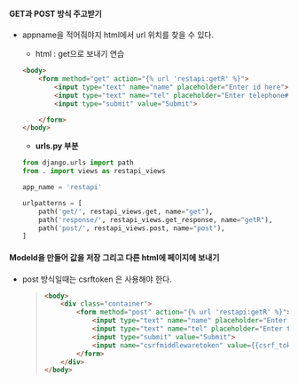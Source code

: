 #### GET과 POST 방식 주고받기

 -  appname을 적어줘야지 html에서 url  위치를 찾을 수 있다.

     - html : get으로 보내기 연습

    ~~~~html
    <body>
        <form method="get" action="{% url 'restapi:getR' %}"> 
            <input type="text" name="name" placeholder="Enter id here">
            <input type="text" name="tel" placeholder="Enter telephone# here">
            <input type="submit" value="Submit">

        </form>
    </body>
    ~~~~

    - **urls.py 부분**

    ~~~~python
    from django.urls import path
    from . import views as restapi_views

    app_name = 'restapi'

    urlpatterns = [
        path('get/', restapi_views.get, name="get"),
        path('response/', restapi_views.get_response, name="getR"),
        path('post/', restapi_views.post, name="post"),
    ]
    ~~~~



####  Modeld을 만들어 값을 저장 그리고 다른 html에 페이지에 보내기

 -  post 방식일때는 csrftoken 은 사용해야 한다.

    > ~~~~html
    > <body>
    >     <div class="container">
    >         <form method="post" action="{% url 'restapi:getR' %}">
    >             <input type="text" name="name" placeholder="Enter id here">
    >             <input type="text" name="tel" placeholder="Enter telephone# here">
    >             <input type="submit" value="Submit">
    >             <input name="csrfmiddlewaretoken" value={{csrf_token}}>
    >         </form>
    >     </div>
    > </body>
    > ~~~~

    ​

